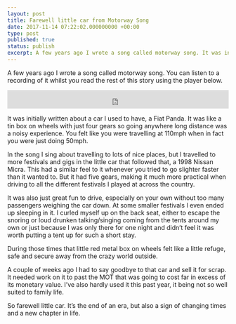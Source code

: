 ```yaml
---
layout: post
title: Farewell little car from Motorway Song
date: 2017-11-14 07:22:02.000000000 +00:00
type: post
published: true
status: publish
excerpt: A few years ago I wrote a song called motorway song. It was initially written about a car I used to have, a Fiat Panda. It only had four gears so going anywhere long distance was a noisy experience. You felt like you were travelling at 110mph when in fact you were just doing 50mph.
---
```

A few years ago I wrote a song called motorway song. You can listen to a recording of it whilst you read the rest of this story using the player below. 

<iframe class="music-player--blogpost" style="border: 0; width: 100%; height: 42px;" src="http://bandcamp.com/EmbeddedPlayer/album=1566325814/size=small/bgcol=ffffff/linkcol=0687f5/track=2067449453/transparent=true/" seamless><a href="http://shop.sugardrum.com/album/postcards">Postcards by Sugardrum</a></iframe>

It was initially written about a car I used to have, a Fiat Panda. It was like a tin box on wheels with just four gears so going anywhere long distance was a noisy experience. You felt like you were travelling at 110mph when in fact you were just doing 50mph. 

In the song I sing about travelling to lots of nice places, but I travelled to more festivals and gigs in the little car that followed that, a 1998 Nissan Micra. This had a similar feel to it whenever you tried to go slighter faster than it wanted to. But it had five gears, making it much more practical when driving to all the different festivals I played at across the country. 

It was also just great fun to drive, especially on your own without too many passengers weighing the car down. At some smaller festivals I even ended up sleeping in it. I curled myself up on the back seat, either to escape the snoring or loud drunken talking/singing coming from the tents around my own or just because I was only there for one night and didn’t feel it was worth putting a tent up for such a short stay. 

During those times that little red metal box on wheels felt like a little refuge, safe and secure away from the crazy world outside. 

A couple of weeks ago I had to say goodbye to that car and sell it for scrap. It needed work on it to past the MOT that was going to cost far in excess of its monetary value. I’ve also hardly used it this past year, it being not so well suited to family life. 

So farewell little car. It’s the end of an era, but also a sign of changing times and a new chapter in life. 
